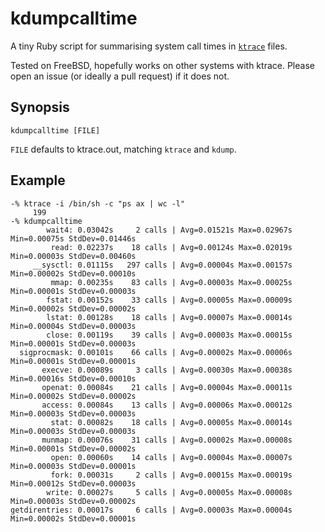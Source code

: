 # kdumpcalltime

A tiny Ruby script for summarising system call times in [`ktrace`][ktrace] files.

Tested on FreeBSD, hopefully works on other systems with ktrace.  Please open an
issue (or ideally a pull request) if it does not.


## Synopsis

```
kdumpcalltime [FILE]
```

`FILE` defaults to ktrace.out, matching `ktrace` and `kdump`.


## Example

```
-% ktrace -i /bin/sh -c "ps ax | wc -l"
     199
-% kdumpcalltime
        wait4: 0.03042s     2 calls | Avg=0.01521s Max=0.02967s Min=0.00075s StdDev=0.01446s
         read: 0.02237s    18 calls | Avg=0.00124s Max=0.02019s Min=0.00003s StdDev=0.00460s
     __sysctl: 0.01115s   297 calls | Avg=0.00004s Max=0.00157s Min=0.00002s StdDev=0.00010s
         mmap: 0.00235s    83 calls | Avg=0.00003s Max=0.00025s Min=0.00001s StdDev=0.00003s
        fstat: 0.00152s    33 calls | Avg=0.00005s Max=0.00009s Min=0.00002s StdDev=0.00002s
        lstat: 0.00128s    18 calls | Avg=0.00007s Max=0.00014s Min=0.00004s StdDev=0.00003s
        close: 0.00119s    39 calls | Avg=0.00003s Max=0.00015s Min=0.00001s StdDev=0.00003s
  sigprocmask: 0.00101s    66 calls | Avg=0.00002s Max=0.00006s Min=0.00001s StdDev=0.00001s
       execve: 0.00089s     3 calls | Avg=0.00030s Max=0.00038s Min=0.00016s StdDev=0.00010s
       openat: 0.00084s    21 calls | Avg=0.00004s Max=0.00011s Min=0.00002s StdDev=0.00002s
       access: 0.00084s    13 calls | Avg=0.00006s Max=0.00012s Min=0.00003s StdDev=0.00003s
         stat: 0.00082s    18 calls | Avg=0.00005s Max=0.00014s Min=0.00003s StdDev=0.00003s
       munmap: 0.00076s    31 calls | Avg=0.00002s Max=0.00008s Min=0.00001s StdDev=0.00002s
         open: 0.00060s    14 calls | Avg=0.00004s Max=0.00007s Min=0.00003s StdDev=0.00001s
         fork: 0.00031s     2 calls | Avg=0.00015s Max=0.00019s Min=0.00012s StdDev=0.00003s
        write: 0.00027s     5 calls | Avg=0.00005s Max=0.00008s Min=0.00003s StdDev=0.00002s
getdirentries: 0.00017s     6 calls | Avg=0.00003s Max=0.00004s Min=0.00002s StdDev=0.00001s
```

[ktrace]: https://en.wikipedia.org/wiki/Ktrace
